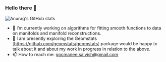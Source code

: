 ### Hello there 👋

<!--
[![Anurag's GitHub stats](https://github-readme-stats.vercel.app/api?username=SalvishGoomanee)](https://github.com/anuraghazra/github-readme-stats)
-->

![Anurag's GitHub stats](https://github-readme-stats.vercel.app/api?username=SalvishGoomanee&show_icons=true&theme=gruvbox&)

- 🔭 I’m currently working on algorithms for fitting smooth functions to data on manifolds and manifold reconstructions. 
- 🌱 I am presently exploring the Geomstats [https://github.com/geomstats/geomstats] package would be happy to talk about it and about my work in progress in relation to the above.
- 📫 How to reach me: goomanee.salvish@gmail.com

<!--
**SalvishGoomanee/SalvishGoomanee** is a ✨ _special_ ✨ repository because its `README.md` (this file) appears on your GitHub profile.

Here are some ideas to get you started:
- 👯 I’m looking to collaborate on ...
- 🤔 I’m looking for help with ...
- 💬 Ask me about ...
- 📫 How to reach me: ...
- 😄 Pronouns: ...
- ⚡ Fun fact: ...
-->
